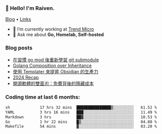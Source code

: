 <!-- ![Codewars](https://www.codewars.com/users/omegaatt36/badges/small) -->
### 👋 Hello! I'm Raiven.
[Blog](https://www.omegaatt.com) • [Links](https://link.omegaatt.com)

- 🔭 I’m currently working at [Trend Micro](https://www.trendmicro.com)
- 💬 Ask me about **Go, Homelab, Self-hosted**

### Blog posts
<!-- BLOG-POST-LIST:START -->
- [在習慣 go mod 後重新學習 git submodule](https://www.omegaatt.com/blogs/develop/2025/git_submodule_turorial/)
- [Golang Composition over Inheritance](https://www.omegaatt.com/blogs/develop/2025/golang_composition_over_inheritance/)
- [使用 Templater 來提昇 Obsidian 的生產力](https://www.omegaatt.com/blogs/develop/2025/use_obsidian_templater_to_get_more_productivity/)
- [2024 Recap](https://www.omegaatt.com/blogs/develop/2024/2024_recap/)
- [開源軟體的雙面刃：免費背後的隱藏成本](https://www.omegaatt.com/blogs/develop/2024/the_double_edged_sword_of_open_source_software.md/)
<!-- BLOG-POST-LIST:END -->

### Coding time at last 6 months:
<!--START_SECTION:waka-->

```txt
sh             17 hrs 32 mins  ███████████████▒░░░░░░░░░   61.52 %
YAML           3 hrs 16 mins   ███░░░░░░░░░░░░░░░░░░░░░░   11.49 %
Markdown       3 hrs           ██▓░░░░░░░░░░░░░░░░░░░░░░   10.53 %
Go             1 hr 22 mins    █▒░░░░░░░░░░░░░░░░░░░░░░░   04.80 %
Makefile       54 mins         ▓░░░░░░░░░░░░░░░░░░░░░░░░   03.20 %
```

<!--END_SECTION:waka-->

